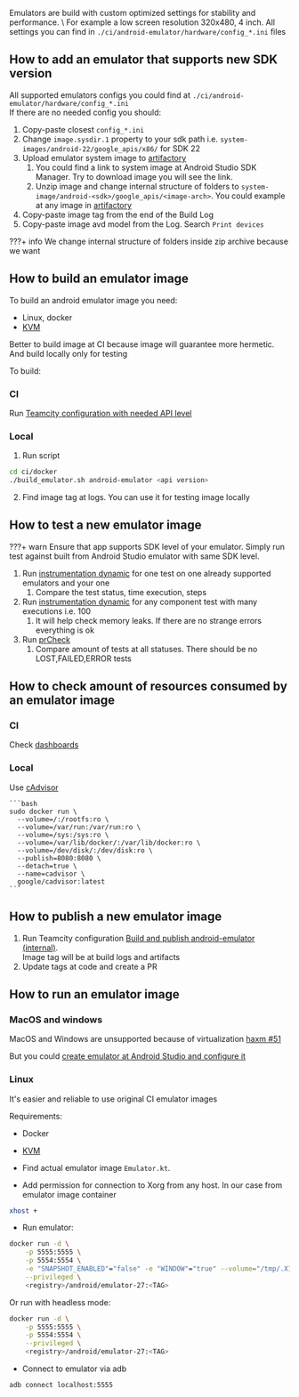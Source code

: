 Emulators are build with custom optimized settings for stability and performance. \ 
For example a low screen resolution 320x480, 4 inch.
All settings you can find in `./ci/android-emulator/hardware/config_*.ini` files

## How to add an emulator that supports new SDK version 

All supported emulators configs you could find at `./ci/android-emulator/hardware/config_*.ini` \
If there are no needed config you should:

1. Copy-paste closest `config_*.ini`
2. Change `image.sysdir.1` property to your sdk path i.e. `system-images/android-22/google_apis/x86/` for SDK 22 
3. Upload emulator system image to [artifactory](http://links.k.avito.ru/emulator-system_images)
   1. You could find a link to system image at Android Studio SDK Manager. Try to download image you will see the link.
   2. Unzip image and change internal structure of folders to `system-image/android-<sdk>/google_apis/<image-arch>`. You could example at any image in [artifactory](http://links.k.avito.ru/emulator-system_images)
4. Copy-paste image tag from the end of the Build Log
5. Copy-paste image avd model from the Log. Search `Print devices`

???+ info
    We change internal structure of folders inside zip archive because we want

## How to build an emulator image

To build an android emulator image you need:
- Linux, docker
- [KVM](https://developer.android.com/studio/run/emulator-acceleration#vm-linux)

Better to build image at CI because image will guarantee more hermetic. And build locally only for testing

To build:

### CI
Run [Teamcity configuration with needed API level](http://links.k.avito.ru/Sc)

### Local
1. Run script

```bash
cd ci/docker
./build_emulator.sh android-emulator <api version>
```

2. Find image tag at logs. You can use it for testing image locally

## How to test a new emulator image

???+ warn
    Ensure that app supports SDK level of your emulator. Simply run test against built from Android Studio emulator with same SDK level.

1. Run [instrumentation dynamic](http://links.k.avito.ru/nl) for one test on one already supported emulators and your one
   1. Compare the test status, time execution, steps
2. Run [instrumentation dynamic](http://links.k.avito.ru/nl) for any component test with many executions i.e. 100
   1. It will help check memory leaks. If there are no strange errors everything is ok
3. Run [prCheck](https://tmct.avito.ru/buildConfiguration/AvitoAndroid_Build)
   1. Compare amount of tests at all statuses. There should be no LOST,FAILED,ERROR tests

## How to check amount of resources consumed by an emulator image

### CI
Check [dashboards](https://mntr.avito.ru/grafana/d/9LxwD7Wnz/android-emulators)

### Local
Use [cAdvisor](https://github.com/google/cadvisor)

    ```bash
    sudo docker run \
      --volume=/:/rootfs:ro \
      --volume=/var/run:/var/run:ro \
      --volume=/sys:/sys:ro \
      --volume=/var/lib/docker/:/var/lib/docker:ro \
      --volume=/dev/disk/:/dev/disk:ro \
      --publish=8080:8080 \
      --detach=true \
      --name=cadvisor \
      google/cadvisor:latest
    ```

## How to publish a new emulator image

1. Run Teamcity configuration [Build and publish android-emulator (internal)](http://links.k.avito.ru/publish-android-emulator-image).  
   Image tag will be at build logs and artifacts
2. Update tags at code and create a PR


## How to run an emulator image

### MacOS and windows

MacOS and Windows are unsupported because of virtualization [haxm #51](https://github.com/intel/haxm/issues/51#issuecomment-389731675)

But you could [create emulator at Android Studio and configure it](http://links.k.avito.ru/emulator-setup)

### Linux

It's easier and reliable to use original CI emulator images

Requirements:

- Docker
- [KVM](https://developer.android.com/studio/run/emulator-acceleration#vm-linux)


- Find actual emulator image `Emulator.kt`.
- Add permission for connection to Xorg from any host. In our case from emulator image container
```bash
xhost +
```
- Run emulator:
```bash
docker run -d \
    -p 5555:5555 \
    -p 5554:5554 \
    -e "SNAPSHOT_ENABLED"="false" -e "WINDOW"="true" --volume="/tmp/.X11-unix:/tmp/.X11-unix:rw" \
    --privileged \
    <registry>/android/emulator-27:<TAG>
```
Or run with headless mode:
```bash
docker run -d \
    -p 5555:5555 \
    -p 5554:5554 \
    --privileged \
    <registry>/android/emulator-27:<TAG>
```
- Connect to emulator via adb
```bash
adb connect localhost:5555
```

